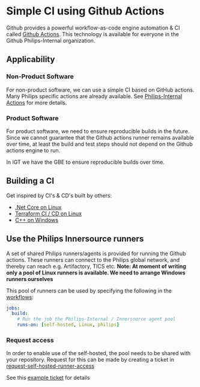 # Simple CI using Github Actions

Github provides a powerful workflow-as-code engine automation & CI called [Github Actions](https://github.com/features/actions).
This technology is available for everyone in the Github Philips-Internal organization.

## Applicability

### Non-Product Software

For non-product software, we can use a simple CI based on GitHub actions. Many Philips specific actions are already available.
See [Philips-Internal Actions](https://github.com/philips-internal/actions) for more details.

### Product Software

For product software, we need to ensure reproducible builds in the future.
Since we cannot guarantee that the Github actions runner remains available over time, at least the build and test steps should not depend
on the Github actions engine to run.

In IGT we have the GBE to ensure reproducible builds over time.

## Building a CI

Get inspired by CI's & CD's built by others:

* [.Net Core on Linux](https://github.com/philips-internal/igt-cloud-algorithm-adapter/tree/main/.github/workflows)
* [Terraform CI / CD on Linux](https://github.com/philips-internal/igt-cloud-infra/tree/main/.github/workflows)
* [C++ on Windows](https://github.com/philips-internal/IGT-ReferenceApp-cpp/tree/develop/.github/workflows)

## Use the Philips Innersource runners

A set of shared Philips runners/agents is provided for running the Github actions.
These runners can connect to the Philips global network, and thereby can reach e.g. Artifactory, TICS etc.
__Note: At moment of writing only a pool of Linux runners is available. We need to arrange Windows runners ourselves__

This pool of runners can be used by specifying the following in the [workflows](../.github/workflows):

```YAML
jobs:
  build:
    # Run the job the Philips-Internal / Innersource agent pool
    runs-on: [self-hosted, Linux, philips]
```

### Request access

In order to enable use of the self-hosted, the pool needs to be shared with your repository.
Request for this can be made by creating a ticket in [request-self-hosted-runner-access](https://github.com/philips-internal/request-self-hosted-runner-access)

See this [example ticket](https://github.com/philips-internal/request-self-hosted-runner-access/issues/705) for details

